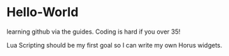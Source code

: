 # Hello-World
learning github via the guides.
Coding is hard if you over 35!

Lua Scripting should be my first goal so I can write my own Horus widgets.

